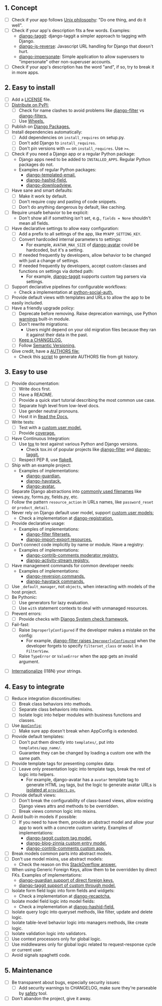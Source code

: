 ## 1. Concept
  * [ ] Check if your app follows [Unix philosophy](https://en.wikipedia.org/wiki/Unix_philosophy): "Do one thing, and do it well".
  * [ ] Check if your app's description fits a few words. Examples:
    * [django-taggit](https://github.com/alex/django-taggit): django-taggit a simpler approach to tagging with Django.  
    * [django-js-reverse](https://github.com/ierror/django-js-reverse): Javascript URL handling for Django that doesn't hurt. 
    * [django-impersonate](https://bitbucket.org/petersanchez/django-impersonate): Simple application to allow superusers to "impersonate" other non-superuser accounts.  
  * [ ] Check if your app's description has the word "and", if so, try to break it in more apps.

## 2. Easy to install
  * [ ] Add a [LICENSE](https://choosealicense.com/) file.
  * [ ] [Distribute on PyPI:](https://packaging.python.org/distributing/)
    * [ ] Check for name clashes to avoid problems like [django-filter](https://pypi.python.org/pypi/django-filter) vs [django-filters.](https://pypi.python.org/pypi/django-filters)
    * [ ] Use [Wheels.](https://packaging.python.org/distributing/#wheels)
  * [ ] Publish on [Django Packages.](https://djangopackages.org/)
  * [ ] Install dependencies automatically:
    * [ ] Add dependencies on `install_requires` on setup.py.
    * [ ] Don't add Django to `install_requires`.
    * [ ] Don't pin versions with `==` on `install_requires`. Use `>=`.
  * [ ] Check if you need a Django app or a regular Python package:
    * Django apps need to be added to `INSTALLED_APPS`. Regular Python packages do not. 
    * Examples of regular Python packages:  
      * [django-templated-email.](https://github.com/vintasoftware/django-templated-email)
      * [django-hashid-field.](https://github.com/nshafer/django-hashid-field)  
      * [django-downloadview.](https://github.com/benoitbryon/django-downloadview)  
  * [ ] Have sane and smart defaults:
    * [ ] Make it work by default.
    * [ ] Don't require copy and pasting of code snippets.
    * [ ] Don't do anything dangerous by default, like caching.
  * [ ] Require unsafe behavior to be explicit:
    * Don't show all if something isn't set, e.g., `fields = None` shouldn't mean all fields.
  * [ ] Have declarative settings to allow easy configuration:
    * [ ] Add a prefix to all settings of the app, like `MYAPP_SETTING_KEY`.
    * [ ] Convert hardcoded internal parameters to settings:
      * For example, `AVATAR_MAX_SIZE` of [django-avatar](http://django-avatar.readthedocs.io/en/latest/#AVATAR_MAX_SIZE) could be hardcoded, but it's a setting.
    * [ ] If needed frequently by developers, allow behavior to be changed with just a change of settings.
    * [ ] If needed frequently by developers, accept custom classes and functions on settings via dotted path:
      * For example, [django-taggit](https://django-taggit.readthedocs.io/en/latest/custom_tagging.html#using-a-custom-tag-string-parser) supports custom tag parsers via settings.
  * [ ] Support declarative pipelines for configurable workflows:
    * Check a implementation at [python-social-auth.](http://python-social-auth-docs.readthedocs.io/en/latest/configuration/django.html#personalized-configuration)
  * [ ] Provide default views with templates and URLs to allow the app to be easily included.
  * [ ] Have a friendly upgrade policy:
    * [ ] Deprecate before removing. Raise deprecation warnings, use Python [warnings](https://docs.python.org/3/library/warnings.html) built-in module.
    * [ ] Don't rewrite migrations:
      * Users might depend on your old migration files because they ran it against their data in the past.
    * [ ] [Keep a CHANGELOG.](http://keepachangelog.com/)
    * [ ] Follow [Semantic Versioning.](http://semver.org/)
  * [ ] Give credit, have a [AUTHORS file:](https://github.com/django/django/blob/master/AUTHORS)
    * Check this [script](https://kev.inburke.com/kevin/easy-maintenance-of-your-authors-file/) to generate AUTHORS file from git history.

## 3. Easy to use
  * [ ] Provide documentation:
    * [ ] Write docs first.
    * [ ] Have a README.
    * [ ] Provide a quick start tutorial describing the most common use case.
    * [ ] Separate high level from low-level docs.
    * [ ] Use gender neutral pronouns.
    * [ ] Host it in [Read the Docs.](http://readthedocs.org/)
  * [ ] Write tests:
    * [ ] Test with a [custom user model.](https://docs.djangoproject.com/en/dev/topics/auth/customizing/#specifying-a-custom-user-model)
    * [ ] Provide [coverage.](http://coverage.readthedocs.io/en/latest/)
  * [ ] Have Continuous Integration:
    * [ ] Use [tox](https://tox.readthedocs.io/en/latest/) to test against various Python and Django versions.
      * Check tox.ini of popular projects like [django-filter](https://github.com/carltongibson/django-filter/blob/develop/tox.ini) and [django-taggit.](https://github.com/alex/django-taggit/blob/master/tox.ini)
    * [ ] Respect PEP 8, use [flake8.](https://gitlab.com/pycqa/flake8)
  * [ ] Ship with an example project:
    * Examples of implementations:  
      * [django-guardian.](https://github.com/django-guardian/django-guardian/tree/devel/example_project)
      * [django-haystack.](https://github.com/django-haystack/django-haystack/tree/master/example_project)
      * [django-avatar.](https://github.com/grantmcconnaughey/django-avatar/tree/master/test_proj)
  * [ ] Separate Django abstractions into [commonly used filenames](https://gist.github.com/fjsj/65ecfec09cfd2a684d53294d01677b9b) like views.py, forms.py, fields.py, etc.
  * [ ] Follow the pattern `resource_action` in URLs names, like `password_reset` or `product_detail`.
  * [ ] Never rely on Django default user model, support [custom user models:](https://docs.djangoproject.com/en/dev/topics/auth/customizing/#specifying-a-custom-user-model)
    * Check a implementation at [django-registration.](http://django-registration.readthedocs.io/en/latest/custom-user.html)
  * [ ] Provide declarative usage:
    * Examples of implementations:  
      * [django-filter filtersets.](https://django-filter.readthedocs.io/en/develop/guide/usage.html#generating-filters-with-meta-fields)   
      * [django-import-export resources.](http://django-import-export.readthedocs.io/en/latest/getting_started.html#advanced-data-manipulation)
  * [ ] Don't connect code implicitly by name or module. Have a registry:
    * Examples of implementations:  
      * [django-contrib-comments moderator registry.](http://django-contrib-comments.readthedocs.io/en/latest/moderation.html#module-django_comments.moderation)  
      * [django-activity-stream registry.](http://django-activity-stream.readthedocs.io/en/latest/configuration.html)
  * [ ] Have management commands for common developer needs:
    * Examples of implementations:  
      * [django-reversion commands.](http://django-reversion.readthedocs.io/en/latest/commands.html)  
      * [django-haystack commands.](http://django-haystack.readthedocs.io/en/latest/tutorial.html)
  * [ ] Use `_default_manager`, not `objects`, when interacting with models of the host project.
  * [ ] Be Pythonic:
    * [ ] Use generators for lazy evaluation.
    * [ ] Use `with` statement contexts to deal with unmanaged resources.
  * [ ] Prevent errors:
    * [ ] Provide checks with [Django System check framework.](https://docs.djangoproject.com/en/dev/topics/checks/)
  * [ ] Fail-fast:
    * [ ] Raise `ImproperlyConfigured` if the developer makes a mistake on the config:
      * For example, [django-filter raises `ImproperlyConfigured`](https://github.com/carltongibson/django-filter/blob/0883cb6b25cd3bb2fa337fb9c54f0a3d2159f676/django_filters/views.py#L18-L28) when the developer forgets to specify `filterset_class` or `model` in a `FilterView`.
    * [ ] Raise `TypeError` or `ValueError` when the app gets an invalid argument.

- [ ] [Internationalize](https://docs.djangoproject.com/en/dev/topics/i18n/translation/) (I18N) your strings.

## 4. Easy to integrate
  * [ ] Reduce integration discontinuities:
    * [ ] Break class behaviors into methods.
    * [ ] Separate class behaviors into mixins.
    * [ ] Isolate logic into helper modules with business functions and classes.
  * [ ] Use [`AppConfig`:](https://docs.djangoproject.com/en/dev/ref/applications/)
    * [ ] Make sure app doesn't break when AppConfig is extended.
  * [ ] Provide default templates:
    * [ ] Don't put them directly into `templates/`, put into `templates/app_name/`.
    * [ ] Guarantee they can be changed by loading a custom one with the same path.
  * [ ] Provide template tags for presenting complex data:
    * [ ] Leave only presentation logic into template tags, break the rest of logic into helpers.
      * For example, django-avatar has a `avatar` template tag to generate HTML `img` tags, but the logic to generate avatar URLs is [isolated at `providers.py`.](https://github.com/grantmcconnaughey/django-avatar/blob/master/avatar/providers.py)
  * [ ] Provide default views:
    * [ ] Don't break the configurability of class-based views, allow existing Django views attrs and methods to be overridden.
    * [ ] Break views common logic into mixins.
  * [ ] Avoid built-in models if possible:
    * [ ] If you need to have them, provide an abstract model and allow your app to work with a concrete custom variety. Examples of implementations:  
      * [django-taggit custom tag model.](https://django-taggit.readthedocs.io/en/latest/custom_tagging.html#custom-tag)  
      * [django-blog-zinnia custom entry model.](http://docs.django-blog-zinnia.com/en/develop/how-to/extending_entry_model.html)  
      * [django-contrib-comments custom app.](https://django-contrib-comments.readthedocs.io/en/latest/custom.html)
  * [ ] Break models common parts into abstract models.
  * [ ] Don't use model mixins, use abstract models:
    * Check the reason on this [StackOverflow answer.](http://stackoverflow.com/a/25817237/145349)
  * [ ] When using Generic Foreign Keys, allow them to be overridden by direct FKs. Examples of implementations:  
    * [django-guardian support of direct foreign keys.](http://django-guardian.readthedocs.io/en/latest/userguide/performance.html#direct-foreign-keys)  
    * [django-taggit support of custom through model.](https://django-taggit.readthedocs.io/en/latest/custom_tagging.html#custom-foreignkeys)
  * [ ] Isolate form field logic into form fields and widgets:
    * Check a implementation at [django-recaptcha.](https://github.com/praekelt/django-recaptcha)
  * [ ] Isolate model field logic into model fields:
    * Check a implementation at [django-hashid-field.](https://github.com/nshafer/django-hashid-field)
  * [ ] Isolate query logic into queryset methods, like filter, update and delete logic.
  * [ ] Isolate table-level behavior logic into managers methods, like create logic.
  * [ ] Isolate validation logic into validators.
  * [ ] Use context processors only for global logic.
  * [ ] Use middlewares only for global logic related to request-response cycle or current user.
  * [ ] Avoid signals spaghetti code.

## 5. Maintenance
  * [ ] Be transparent about bugs, especially security issues:
    * [ ] Add security warnings to CHANGELOG, make sure they're parseable by [safety](https://github.com/pyupio/safety) tool.
  * [ ] Don't abandon the project, give it away.
